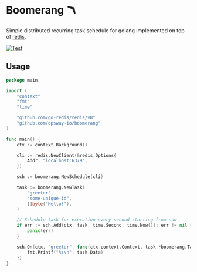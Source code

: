 # Boomerang 🪃

Simple distributed recurring task schedule for golang implemented on top of [redis](https://redis.io/).

[![Test](https://github.com/opsway-io/boomerang/actions/workflows/test.yaml/badge.svg)](https://github.com/opsway-io/boomerang/actions/workflows/test.yaml)

## Usage

```go
package main

import (
    "context"
    "fmt"
    "time"

    "github.com/go-redis/redis/v8"
    "github.com/opsway-io/boomerang"
)

func main() {
    ctx := context.Background()

    cli := redis.NewClient(&redis.Options{
        Addr: "localhost:6379",
    })

    sch := boomerang.NewSchedule(cli)

    task := boomerang.NewTask(
        "greeter",
        "some-unique-id",
        []byte("Hello!"),
    )

    // Schedule task for execution every second starting from now
    if err := sch.Add(ctx, task, time.Second, time.Now()); err != nil {
        panic(err)
    }

    sch.On(ctx, "greeter", func(ctx context.Context, task *boomerang.Task) {
        fmt.Printf("%s\n", task.Data)
    })
}
```
